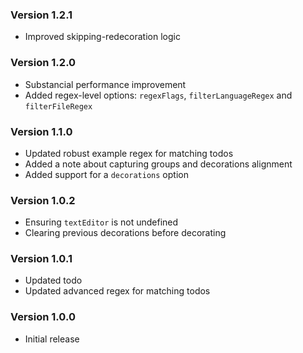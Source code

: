 ### Version 1.2.1
- Improved skipping-redecoration logic

### Version 1.2.0
- Substancial performance improvement
- Added regex-level options: `regexFlags`, `filterLanguageRegex` and `filterFileRegex`

### Version 1.1.0
- Updated robust example regex for matching todos
- Added a note about capturing groups and decorations alignment
- Added support for a `decorations` option

### Version 1.0.2
- Ensuring `textEditor` is not undefined
- Clearing previous decorations before decorating

### Version 1.0.1
- Updated todo
- Updated advanced regex for matching todos

### Version 1.0.0
- Initial release
